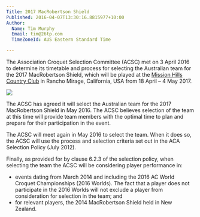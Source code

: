 ```yaml
---
Title: 2017 MacRobertson Shield
Published: 2016-04-07T13:30:16.8815977+10:00
Author:
  Name: Tim Murphy
  Email: tim@26tp.com
  TimeZoneId: AUS Eastern Standard Time

---
```

The Association Croquet Selection Committee (ACSC) met on 3 April 2016 to determine its timetable and process for selecting the Australian team for the 2017 MacRobertson Shield, which will be played at the [Mission Hills Country Club](http://www.clubcorp.com/Clubs/Mission-Hills-Country-Club/) in Rancho Mirage, California, USA from 18 April – 4 May 2017.

<img src="/macrob-shield.jph">

The ACSC has agreed it will select the Australian team for the 2017 MacRobertson Shield in May 2016. The ACSC believes selection of the team at this time will provide team members with the optimal time to plan and prepare for their participation in the event.

The ACSC will meet again in May 2016 to select the team. When it does so, the ACSC will use the process and selection criteria set out in the ACA Selection Policy (July 2012).

Finally, as provided for by clause 6.2.3 of the selection policy, when selecting the team the ACSC will be considering player performance in:

- events dating from March 2014 and including the 2016 AC World Croquet Championships (2016 Worlds). The fact that a player does not participate in the 2016 Worlds will not exclude a player from consideration for selection in the team; and
- for relevant players, the 2014 MacRobertson Shield held in New Zealand.